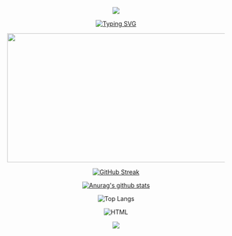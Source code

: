 <div align="center">
  
  <!-- 헤더 -->
  <img src="https://capsule-render.vercel.app/api?type=waving&color=BDBDC8&height=150&section=header" />

  <!-- typing SVG -->
  [![Typing SVG](https://readme-typing-svg.demolab.com?font=Fira+Code&pause=1000&random=false&width=435&lines=Welcome+to+Seongkong+github)](https://git.io/typing-svg)

  <!-- 농장 -->
  <a href="https://github.com/devxb/gitanimals">
<img
  src="https://render.gitanimals.org/farms/Seongkong"
  width="600"
  height="300"
/>
</a>

  <!-- 현황 -->
  [![GitHub Streak](https://streak-stats.demolab.com?user=seongkong&exclude_days=Sun%2CSat)](https://git.io/streak-stats)

  <!-- 스탯 -->
  [![Anurag's github stats](https://github-readme-stats.vercel.app/api?username=seongbin)](https://github.com/anuraghazra/github-readme-stats)


  ![Top Langs](https://github-readme-stats.vercel.app/api/top-langs/?username=anuraghazra&layout=compact)

  <!-- 뱃지 -->
  ![HTML](https://camo.githubusercontent.com/8ca960186624134efd40ae1de0f4bbcadb069dc819f7a49870efbb8ba906c4ea/68747470733a2f2f696d672e736869656c64732e696f2f62616467652f2d48544d4c352d4630353033323f7374796c653d666f722d7468652d6261646765266c6f676f3d68746d6c35266c6f676f436f6c6f723d7768697465)

  <!-- footer -->
  <img src="https://capsule-render.vercel.app/api?type=waving&color=BDBDC8&height=150&section=footer" />
</div>



<!--
**seongkong/seongkong** is a ✨ _special_ ✨ repository because its `README.md` (this file) appears on your GitHub profile.

Here are some ideas to get you started:

- 🔭 I’m currently working on ...
- 🌱 I’m currently learning ...
- 👯 I’m looking to collaborate on ...
- 🤔 I’m looking for help with ...
- 💬 Ask me about ...
- 📫 How to reach me: ...
- 😄 Pronouns: ...
- ⚡ Fun fact: ...
-->
